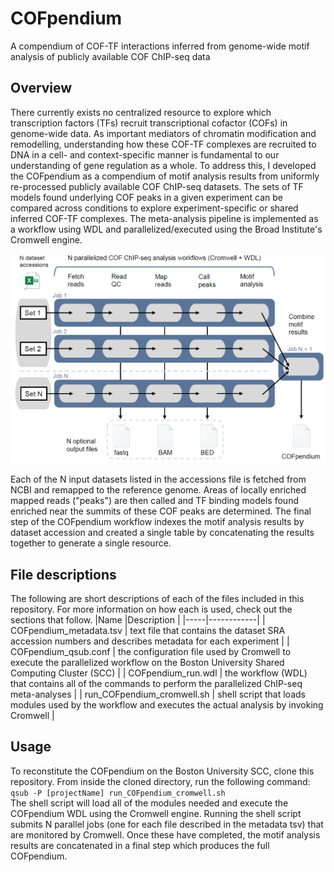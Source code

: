 # COFpendium
A compendium of COF-TF interactions inferred from genome-wide motif analysis of publicly available COF ChIP-seq data

## Overview
There currently exists no centralized resource to explore which transcription factors (TFs) recruit transcriptional cofactor (COFs) in genome-wide data. As important mediators of chromatin modification and remodelling, understanding how these COF-TF complexes are recruited to DNA in a cell- and context-specific manner is fundamental to our understanding of gene regulation as a whole. To address this, I developed the COFpendium as a compendium of motif analysis results from uniformly re-processed publicly available COF ChIP-seq datasets. The sets of TF models found underlying COF peaks in a given experiment can be compared across conditions to explore experiment-specific or shared inferred COF-TF complexes. The meta-analysis pipeline is implemented as a workflow using WDL and parallelized/executed using the Broad Institute's Cromwell engine.

![COFpendium schematic](COFpendium_schematic.PNG)

Each of the N input datasets listed in the accessions file is fetched from NCBI and remapped to the reference genome. Areas of locally enriched mapped reads ("peaks") are then called and TF binding models found enriched near the summits of these COF peaks are determined. The final step of the COFpendium workflow indexes the motif analysis results by dataset accession and created a single table by concatenating the results together to generate a single resource.

## File descriptions
The following are short descriptions of each of the files included in this repository. For more information on how each is used, check out the sections that follow.
|Name |Description |
|-----|------------|
| COFpendium_metadata.tsv | text file that contains the dataset SRA accession numbers and describes metadata for each experiment |
| COFpendium_qsub.conf | the configuration file used by Cromwell to execute the parallelized workflow on the Boston University Shared Computing Cluster (SCC) |
| COFpendium_run.wdl | the workflow (WDL) that contains all of the commands to perform the parallelized ChIP-seq meta-analyses |
| run_COFpendium_cromwell.sh | shell script that loads modules used by the workflow and executes the actual analysis by invoking Cromwell |

## Usage
To reconstitute the COFpendium on the Boston University SCC, clone this repository. From inside the cloned directory, run the following command: <br>
`qsub -P [projectName] run_COFpendium_cromwell.sh` <br>
The shell script will load all of the modules needed and execute the COFpendium WDL using the Cromwell engine. Running the shell script submits N parallel jobs (one for each file described in the metadata tsv) that are monitored by Cromwell. Once these have completed, the motif analysis results are concatenated in a final step which produces the full COFpendium.
